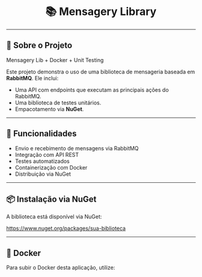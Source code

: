 <h1 align="center">📚 Mensagery Library</h1>

---

## 📖 Sobre o Projeto

Mensagery Lib + Docker + Unit Testing

Este projeto demonstra o uso de uma biblioteca de mensageria baseada em **RabbitMQ**. Ele inclui:

- Uma API com endpoints que executam as principais ações do RabbitMQ.
- Uma biblioteca de testes unitários.
- Empacotamento via **NuGet**.

---

## 🚀 Funcionalidades

- Envio e recebimento de mensagens via RabbitMQ
- Integração com API REST
- Testes automatizados
- Containerização com Docker
- Distribuição via NuGet

---

## 📦 Instalação via NuGet

A biblioteca está disponível via NuGet:

https://www.nuget.org/packages/sua-biblioteca

---

## 🐳 Docker

Para subir o Docker desta aplicação, utilize:
